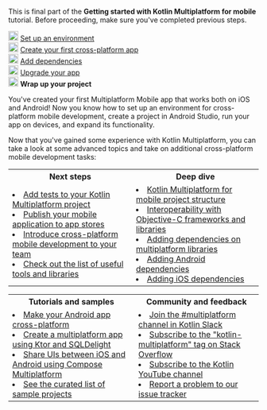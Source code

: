 [//]: # (title: Wrap up your project)

<microformat>
    <p>This is final part of the <strong>Getting started with Kotlin Multiplatform for mobile</strong> tutorial. Before proceeding, make sure you've completed previous steps.</p>
    <p><img src="icon-1-done.svg" width="20" alt="First step"/> <a href="multiplatform-mobile-setup.md">Set up an environment</a><br/><img src="icon-2-done.svg" width="20" alt="Second step"/> <a href="multiplatform-mobile-create-first-app.md">Create your first cross-platform app</a><br/><img src="icon-3-done.svg" width="20" alt="Third step"/> <a href="multiplatform-mobile-dependencies.md">Add dependencies</a><br/><img src="icon-4-done.svg" width="20" alt="Fourth step"/> <a href="multiplatform-mobile-upgrade-app.md">Upgrade your app</a><br/><img src="icon-5.svg" width="20" alt="Fifth step"/> <strong>Wrap up your project</strong></p>
</microformat>

You've created your first Multiplatform Mobile app that works both on iOS and Android! Now you know how
to set up an environment for cross-platform mobile development, create a project in Android Studio, run your app on devices,
and expand its functionality.

Now that you've gained some experience with Kotlin Multiplatform, you can take a look at some advanced topics and take on
additional cross-platform mobile development tasks:

<table>
   <tr>
      <th>Next steps</th>
      <th>Deep dive</th>
   </tr>
   <tr>
   <td>
     <list>
        <li><a href="multiplatform-run-tests.md">Add tests to your Kotlin Multiplatform project</a></li>
        <li><a href="multiplatform-mobile-publish-apps.md">Publish your mobile application to app stores</a></li>
        <li><a href="multiplatform-mobile-introduce-your-team.md">Introduce cross-platform mobile development to your team</a></li>
        <li><a href="https://github.com/terrakok/kmm-awesome">Check out the list of useful tools and libraries</a></li>
     </list>
   </td>
    <td>
     <list>
        <li><a href="multiplatform-mobile-understand-project-structure.md">Kotlin Multiplatform for mobile project structure</a></li>
        <li><a href="native-objc-interop.md">Interoperability with Objective-C frameworks and libraries</a></li>
        <li><a href="multiplatform-add-dependencies.md">Adding dependencies on multiplatform libraries</a></li>        
        <li><a href="multiplatform-mobile-android-dependencies.md">Adding Android dependencies</a></li>
        <li><a href="multiplatform-mobile-ios-dependencies.md">Adding iOS dependencies</a></li>
     </list>
   </td>
   </tr>
</table>

<table>
   <tr>
      <th>Tutorials and samples</th>
      <th>Community and feedback</th>
   </tr>
   <tr>
   <td>
     <list>
        <li><a href="multiplatform-mobile-integrate-in-existing-app.md">Make your Android app cross-platform</a></li>
        <li><a href="multiplatform-mobile-ktor-sqldelight.md">Create a multiplatform app using Ktor and SQLDelight</a></li>
        <li><a href="https://github.com/JetBrains/compose-multiplatform-ios-android-template/#readme">Share UIs between iOS and Android using Compose Multiplatform</a></li>
        <li><a href="multiplatform-mobile-samples.md">See the curated list of sample projects</a></li>
     </list>
   </td>
    <td>
     <list>
        <li><a href="https://kotlinlang.slack.com/archives/C3PQML5NU">Join the #multiplatform channel in Kotlin Slack</a></li>
        <li><a href="https://stackoverflow.com/questions/tagged/kotlin-multiplatform">Subscribe to the "kotlin-multiplatform" tag on Stack Overflow</a></li>        
        <li><a href="https://www.youtube.com/playlist?list=PLlFc5cFwUnmy_oVc9YQzjasSNoAk4hk_C">Subscribe to the Kotlin YouTube channel</a></li>
        <li><a href="https://youtrack.jetbrains.com/newIssue?project=KT">Report a problem to our issue tracker</a></li>
     </list>
   </td>
   </tr>
</table>
